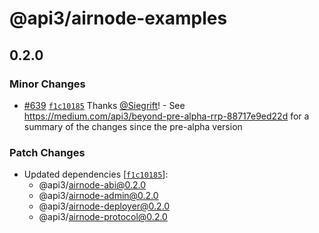 # @api3/airnode-examples

## 0.2.0
### Minor Changes



- [#639](https://github.com/api3dao/airnode/pull/639) [`f1c10185`](https://github.com/api3dao/airnode/commit/f1c10185498d9bafe799661ecd9e361a2c9ea55d) Thanks [@Siegrift](https://github.com/Siegrift)! - See https://medium.com/api3/beyond-pre-alpha-rrp-88717e9ed22d for a summary of the changes since the pre-alpha version


### Patch Changes

- Updated dependencies [[`f1c10185`](https://github.com/api3dao/airnode/commit/f1c10185498d9bafe799661ecd9e361a2c9ea55d)]:
  - @api3/airnode-abi@0.2.0
  - @api3/airnode-admin@0.2.0
  - @api3/airnode-deployer@0.2.0
  - @api3/airnode-protocol@0.2.0
